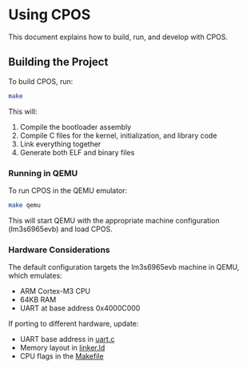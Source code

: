 # Using CPOS

This document explains how to build, run, and develop with CPOS.

## Building the Project

To build CPOS, run:

```bash
make
```

This will:

1. Compile the bootloader assembly
2. Compile C files for the kernel, initialization, and library code
3. Link everything together
4. Generate both ELF and binary files

### Running in QEMU

To run CPOS in the QEMU emulator:

```bash
make qemu
```

This will start QEMU with the appropriate machine configuration (lm3s6965evb) and load CPOS.

### Hardware Considerations

The default configuration targets the lm3s6965evb machine in QEMU, which emulates:

- ARM Cortex-M3 CPU
- 64KB RAM
- UART at base address 0x4000C000

If porting to different hardware, update:

- UART base address in [uart.c](../lib/uart.c)
- Memory layout in [linker.ld](../linker.ld)
- CPU flags in the [Makefile](../Makefile)
